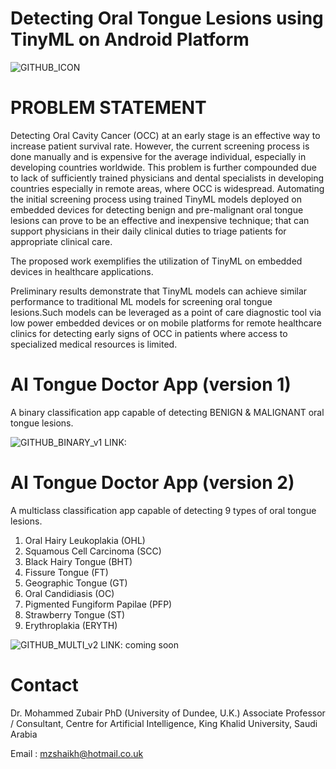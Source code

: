 # Detecting Oral Tongue Lesions using TinyML on Android Platform
![GITHUB_ICON](https://user-images.githubusercontent.com/86548417/123553661-3d0fcd00-d785-11eb-8600-9d4c3994070f.jpg)

# PROBLEM STATEMENT

Detecting Oral Cavity Cancer (OCC) at an early stage is an effective way to increase patient survival rate. However, the current screening process is done manually and is expensive for the average individual, especially in developing countries worldwide. This problem is further compounded due to lack of sufficiently trained physicians and dental specialists in developing countries especially in remote areas, where OCC is widespread. Automating the initial screening process using trained TinyML models deployed on embedded devices for detecting benign and pre-malignant oral tongue lesions can prove to be an effective and inexpensive technique; that can support physicians in their daily clinical duties to triage patients for appropriate clinical care. 

The proposed work exemplifies the utilization of TinyML on embedded devices in healthcare applications. 

Preliminary results demonstrate that TinyML models can achieve similar performance to traditional ML models for screening oral tongue lesions.Such models can be leveraged as a point of care diagnostic tool via low power embedded devices or on mobile platforms for remote healthcare clinics for detecting early signs of OCC in patients where access to specialized medical resources is limited.


# AI Tongue Doctor App (version 1)
A binary classification app capable of detecting BENIGN & MALIGNANT oral tongue lesions.

![GITHUB_BINARY_v1](https://user-images.githubusercontent.com/86548417/123553927-6bda7300-d786-11eb-96af-b9a89302ba65.jpg)
LINK: 
# AI Tongue Doctor App (version 2)
A multiclass classification app capable of detecting 9 types of oral tongue lesions.
1. Oral Hairy Leukoplakia (OHL)
2. Squamous Cell Carcinoma (SCC)
3. Black Hairy Tongue (BHT)
4. Fissure Tongue (FT)
5. Geographic Tongue (GT)
6. Oral Candidiasis (OC)
7. Pigmented Fungiform Papilae (PFP)
8. Strawberry Tongue (ST)
9. Erythroplakia (ERYTH)

![GITHUB_MULTI_v2](https://user-images.githubusercontent.com/86590219/123592443-e42c4d00-d7f5-11eb-8e7c-5fa98ee27359.jpg)
LINK: coming soon


# Contact

Dr. Mohammed Zubair PhD (University of Dundee, U.K.)
Associate Professor / Consultant,
Centre for Artificial Intelligence,
King Khalid University,
Saudi Arabia

Email : mzshaikh@hotmail.co.uk

